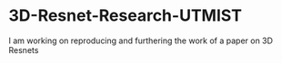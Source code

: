 # 3D-Resnet-Research-UTMIST
I am working on reproducing and furthering the work of a paper on 3D Resnets
